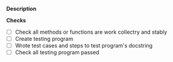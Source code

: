 **Description**

<!-- Modification description here. -->

**Checks**

<!-- If not about feature, delete this checks -->

- [ ] Check all methods or functions are work collectry and stably
- [ ] Create testing program
- [ ] Wrote test cases and steps to test program's docstring
- [ ] Check all testing program passed

